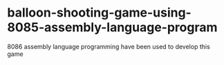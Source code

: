 # balloon-shooting-game-using-8085-assembly-language-program
8086 assembly language programming have been used to develop this game
